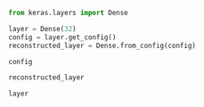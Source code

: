 ```python
from keras.layers import Dense
```

```python
layer = Dense(32)
config = layer.get_config()
reconstructed_layer = Dense.from_config(config)
```

```python
config
```

```python
reconstructed_layer
```

```python
layer
```

```python

```
